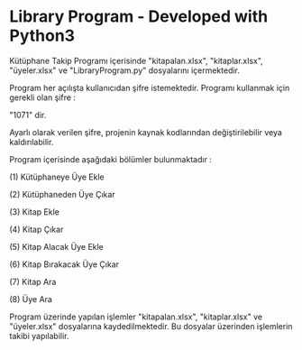 # Library Program - Developed with Python3

Kütüphane Takip Programı içerisinde "kitapalan.xlsx", "kitaplar.xlsx", "üyeler.xlsx" ve "LibraryProgram.py" dosyalarını içermektedir.

Program her açılışta kullanıcıdan şifre istemektedir. Programı kullanmak için gerekli olan şifre : 

"1071" dir.

Ayarlı olarak verilen şifre, projenin kaynak kodlarından değiştirilebilir veya kaldırılabilir.

Program içerisinde aşağıdaki bölümler bulunmaktadır : 

(1) Kütüphaneye Üye Ekle

(2) Kütüphaneden Üye Çıkar

(3) Kitap Ekle

(4) Kitap Çıkar

(5) Kitap Alacak Üye Ekle

(6) Kitap Bırakacak Üye Çıkar

(7) Kitap Ara

(8) Üye Ara


Program üzerinde yapılan işlemler "kitapalan.xlsx", "kitaplar.xlsx" ve "üyeler.xlsx" dosyalarına kaydedilmektedir. Bu dosyalar üzerinden işlemlerin takibi yapılabilir.


